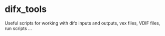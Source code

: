 # difx_tools
Useful scripts for working with difx inputs and outputs, vex files, VDIF files, run scripts ...
